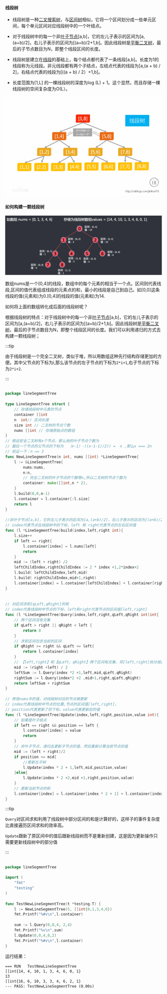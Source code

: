 #### 线段树

* 线段树是一种[二叉搜索树](https://baike.baidu.com/item/二叉搜索树)，与[区间树](https://baike.baidu.com/item/区间树)相似，它将一个区间划分成一些单元区间，每个单元区间对应线段树中的一个叶结点。 

* 对于线段树中的每一个非[叶子节点](https://baike.baidu.com/item/叶子节点)[a,b]，它的左儿子表示的区间为[a,(a+b)/2]，右儿子表示的区间为[(a+b)/2+1,b]。因此线段树是[平衡二叉树](https://baike.baidu.com/item/平衡二叉树)，最后的子节点数目为N，即整个线段区间的长度。
* 线段树是建立在[线段](https://baike.baidu.com/item/线段)的基础上，每个结点都代表了一条线段[a,b]。长度为1的线段称为元线段。非元线段都有两个子结点，左结点代表的线段为[a,(a + b) / 2]，右结点代表的线段为[((a + b) / 2）+1,b]。
* 长度范围为[1,L] 的一棵线段树的深度为log (L) + 1。这个显然，而且存储一棵线段树的空间复杂度为O(L）。

![线段树](/leetcode/lineSegment.png)

#### 如何构建一颗线段树

![构建线段树](/leetcode/build-lineSegment.png)

数组nums是一个[0,4]的线段，数组中的每个元素的相当于一个点。区间则代表线段,区间的值代表组成线段的元素点的和，最小的线段是自己到自己。如[0,0]这条线段的值(元素和)为0.[0,4]的线段的值(元素和)为14.

如何将上面的数组转化成后面的线段树呢？

根据线段树的特点：对于线段树中的每一个非[叶子节点](https://baike.baidu.com/item/叶子节点)[a,b]，它的左儿子表示的区间为[a,(a+b)/2]，右儿子表示的区间为[(a+b)/2+1,b]。因此线段树是[平衡二叉树](https://baike.baidu.com/item/平衡二叉树)，最后的子节点数目为N，即整个线段区间的长度。我们可以利用递归的方式去构建一颗线段树；

:::tip

由于线段树是一个完全二叉树，类似于堆，所以用数组这种先行结构存储更加的方便。其中父节点的下标为i,那么该节点的左子节点的下标为`2*i+1`,右子节点的下标为`2*i+2`.

:::

```go

package lineSegmentTree

type LineSegmentTree struct {
	// 存储线段树中元素的节点
	container []int
	n  int// 区间长度
	size int // 二叉树的节点个数
	nums []int // 存储原始点的数组
}
// 假设安全二叉树有x个节点，那么他的叶子节点个数为
// 最后一个节点的父节点的下标为  （x-1）-((x-1-1)/2)) =  n ,那么x === 2n
// 验证一下：n == 3
func NewLineSegmentTree(n int, nums []int) *LineSegmentTree{
	l := &LineSegmentTree{
		nums:nums,
		n:n,
		// 完全二叉树的叶子节点的个数等n,所以二叉树的节点个数为
		container: make([]int,n * 2),
	}
	l.build(0,0,n-1)
	l.container = l.container[:l.size]
	return l
}

//非叶子节点[a,b]，它的左儿子表示的区间为[a,(a+b)/2]，右儿子表示的区间为[(a+b)/2+1,b]
// index代表节点在线段树中的下标，left 和 right代表节点的左右区间值
func (l *LineSegmentTree)build(index,left,right int){
	l.size++
	if left == right{
		l.container[index] = l.nums[left]
		return
	}
	mid := (left + right) /2
	leftChildIndex,rightChildIndex := 2 * index +1,2*index+2
	l.build( leftChildIndex,left,mid)
	l.build( rightChildIndex,mid+1,right)
	l.container[index] = l.container[leftChildIndex] + l.container[rightChildIndex]
}


// 对区间求和[qLeft,qRight]的和
// index代表线段树中节点的下标，left和right代表节点的区间值[left,right]
func (l *LineSegmentTree)Query(index,left,right,qLeft,qRight int)int{
	// 两个区间没有交集
	if qLeft > right || qRight < left {
		return 0
	}
	// 求和区间包含当前的区间
	if qRight >= right && qLeft <= left{
		return l.container[index]
	}
	// 【left,right】和【qLeft，qRight】两个区间有交集，将[left,right]拆分成[left,mid] [mid+1,right]再去求和
	mid := (right +left) / 2
	leftSum := l.Query(index *2 +1,left,mid,qLeft,qRight)
	rightSum := l.Query(index*2 +2 ,mid+1,right,qLeft,qRight)
	return leftSum + rightSum
}

// 修改nums中的值，对线段树对应的节点做更新
// index代表线段树中节点的位置,节点的区间值[left,right]，
// position代表更新了的下标，value代表更新后的值
func (l *LineSegmentTree)Update(index,left,right,position,value int){
	// 如果是叶子结点
	if left == right && position == left {
		l.container[index] = value
		return
	}
	// 非叶子节点，递归去更新子节点的值，然后重新计算当前节点的值
	mid := (left + right)/2
	if position <= mid{
		//更新左子树
		l.Update(index * 2 + 1,left,mid,position,value)
	}else{
		l.Update(index * 2 +2,mid +1,right,position,value)
	}
	// 更新当前节点的和
	l.container[index] = l.container[index * 2 + 1] + l.container[index * 2 + 2]
}

```

:::tip

`Query`对区间求和利用了线段树中部分区间的和是计算好的，这样子的事件复杂度比直接遍历区间求和的效率高。

`Update`跟新了原区间中的值后跟新线段树而不是重新创建，这是因为更新操作只需要更新线段树中的部分值

:::

```go

package lineSegmentTree

import (
	"fmt"
	"testing"
)

func TestNewLineSegmentTree(t *testing.T) {
	l := NewLineSegmentTree(5, []int{0,1,3,4,6})
	fmt.Printf("%#v\n",l.container)

	sum := l.Query(0,0,4, 2,4)
	fmt.Printf("%v\n",sum)
	l.Update(0,0,4,0,2)
	fmt.Printf("%#v\n",l.container)
}

```

运行结果：

```shell
=== RUN   TestNewLineSegmentTree
[]int{14, 4, 10, 1, 3, 4, 6, 0, 1}
13
[]int{16, 6, 10, 3, 3, 4, 6, 2, 1}
--- PASS: TestNewLineSegmentTree (0.00s)
```

